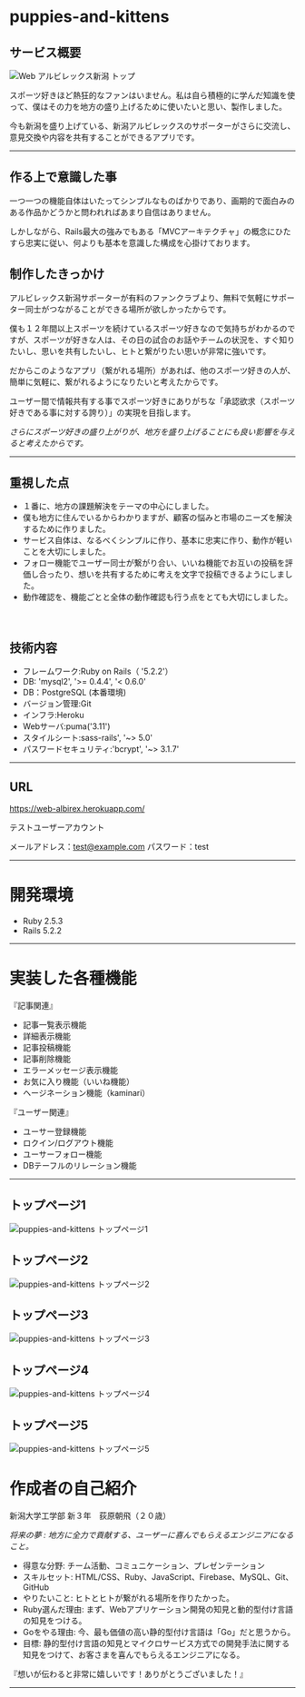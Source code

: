 # puppies-and-kittens

## サービス概要

![Web アルビレックス新潟 トップ](https://i.gyazo.com/bfd3b4aabc63168538fa356d98b168d2.png)

スポーツ好きほど熱狂的なファンはいません。私は自ら積極的に学んだ知識を使って、僕はその力を地方の盛り上げるために使いたいと思い、製作しました。

今も新潟を盛り上げている、新潟アルビレックスのサポーターがさらに交流し、意見交換や内容を共有することができるアプリです。

***
## 作る上で意識した事

一つ一つの機能自体はいたってシンプルなものばかりであり、画期的で面白みのある作品かどうかと問われればあまり自信はありません。

しかしながら、Rails最大の強みでもある「MVCアーキテクチャ」の概念にひたすら忠実に従い、何よりも基本を意識した構成を心掛けております。

## 制作したきっかけ
アルビレックス新潟サポーターが有料のファンクラブより、無料で気軽にサポーター同士がつながることができる場所が欲しかったからです。

僕も１２年間以上スポーツを続けているスポーツ好きなので気持ちがわかるのですが、スポーツが好きな人は、その日の試合のお話やチームの状況を、すぐ知りたいし、思いを共有したいし、ヒトと繋がりたい思いが非常に強いです。

だからこのようなアプリ（繋がれる場所）があれば、他のスポーツ好きの人が、簡単に気軽に、繋がれるようになりたいと考えたからです。

ユーザー間で情報共有する事でスポーツ好きにありがちな「承認欲求（スポーツ好きである事に対する誇り）」の実現を目指します。

*さらにスポーツ好きの盛り上がりが、地方を盛り上げることにも良い影響を与えると考えたからです。*
***
## 重視した点
- １番に、地方の課題解決をテーマの中心にしました。
- 僕も地方に住んでいるからわかりますが、顧客の悩みと市場のニーズを解決するために作りました。
- サービス自体は、なるべくシンプルに作り、基本に忠実に作り、動作が軽いことを大切にしました。
- フォロー機能でユーザー同士が繋がり合い、いいね機能でお互いの投稿を評価し合ったり、想いを共有するために考えを文字で投稿できるようにしました。
- 動作確認を、機能ごとと全体の動作確認も行う点をとても大切にしました。

　
## 技術内容
- フレームワーク:Ruby on Rails（ '5.2.2'）
- DB: 'mysql2', '>= 0.4.4', '< 0.6.0'
- DB：PostgreSQL (本番環境)
- バージョン管理:Git
- インフラ:Heroku
- Webサーバ:puma('3.11')
- スタイルシート:sass-rails', '~> 5.0'
- パスワードセキュリティ:'bcrypt', '~> 3.1.7'

***
## URL
https://web-albirex.herokuapp.com/

テストユーザーアカウント

メールアドレス：test@example.com
パスワード：test
***

# 開発環境
- Ruby  2.5.3
- Rails 5.2.2

***

# 実装した各種機能

『記事関連』
- 記事一覧表示機能
- 詳細表示機能
- 記事投稿機能
- 記事削除機能
- エラーメッセージ表示機能
- お気に入り機能（いいね機能）
- ヘージネーション機能（kaminari）

『ユーザー関連』
- ユーサー登録機能
- ロクイン/ログアウト機能
- ユーサーフォロー機能
- DBテーフルのリレーション機能
***

## トップページ1
![puppies-and-kittens トップページ1](https://i.gyazo.com/bfd3b4aabc63168538fa356d98b168d2.png)

## トップページ2
![puppies-and-kittens トップページ2](https://i.gyazo.com/17114dc75c1f93075723288130b0d36a.png)

## トップページ3
![puppies-and-kittens トップページ3](https://i.gyazo.com/850408841d336d05146e0c7fa0d590c2.png)

## トップページ4
![puppies-and-kittens トップページ4](https://i.gyazo.com/73e33d151facb7c2de85cf8137323e7b.png)

## トップページ5
![puppies-and-kittens トップページ5](https://i.gyazo.com/17942b675ae9f92f3b898cd5b4685655.png)

# 作成者の自己紹介

新潟大学工学部 新３年　荻原朝飛（２０歳）

*将来の夢 : 地方に全力で貢献する、ユーザーに喜んでもらえるエンジニアになること。*

- 得意な分野: 
チーム活動、コミュニケーション、プレゼンテーション
- スキルセット: 
HTML/CSS、Ruby、JavaScript、Firebase、MySQL、Git、GitHub
- やりたいこと: 
ヒトとヒトが繋がれる場所を作りたかった。
- Ruby選んだ理由: 
まず、Webアプリケーション開発の知見と動的型付け言語の知見をつける。
- Goをやる理由: 
今、最も価値の高い静的型付け言語は「Go」だと思うから。
- 目標: 
静的型付け言語の知見とマイクロサービス方式での開発手法に関する知見をつけて、お客さまを喜んでもらえるエンジニアになる。

『想いが伝わると非常に嬉しいです！ありがとうございました！』

***

